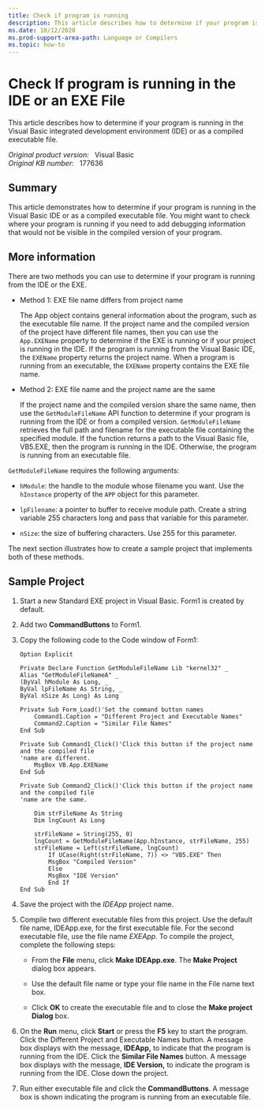 ```yaml
---
title: Check if program is running
description: This article describes how to determine if your program is running in the Visual Basic integrated development environment or as a compiled executable file.
ms.date: 10/12/2020
ms.prod-support-area-path: Language or Compilers
ms.topic: how-to 
---
```

# Check If program is running in the IDE or an EXE File

This article describes how to determine if your program is running in the Visual Basic integrated development environment (IDE) or as a compiled executable file.

_Original product version:_ &nbsp; Visual Basic  
_Original KB number:_ &nbsp; 177636

## Summary

This article demonstrates how to determine if your program is running in the Visual Basic IDE or as a compiled executable file. You might want to check where your program is running if you need to add debugging information that would not be visible in the compiled version of your program.

## More information

There are two methods you can use to determine if your program is running from the IDE or the EXE.

- Method 1: EXE file name differs from project name

  The App object contains general information about the program, such as the executable file name. If the project name and the compiled version of the project have different file names, then you can use the `App.EXEName` property to determine if the EXE is running or if your project is running in the IDE. If the program is running from the Visual Basic IDE, the `EXEName` property returns the project name. When a program is running from an executable, the `EXEName` property contains the EXE file name.

- Method 2: EXE file name and the project name are the same

  If the project name and the compiled version share the same name, then use the `GetModuleFileName` API function to determine if your program is running from the IDE or from a compiled version. `GetModuleFileName` retrieves the full path and filename for the executable file containing the specified module. If the function returns a path to the Visual Basic file, VB5.EXE, then the program is running in the IDE. Otherwise, the program is running from an executable file.

`GetModuleFileName` requires the following arguments:

- `hModule`: the handle to the module whose filename you want. Use the `hInstance` property of the `APP` object for this parameter.

- `lpFilename`: a pointer to buffer to receive module path. Create a string variable 255 characters long and pass that variable for this parameter.

- `nSize`: the size of buffering characters. Use 255 for this parameter.

The next section illustrates how to create a sample project that implements both of these methods.

## Sample Project

1. Start a new Standard EXE project in Visual Basic. Form1 is created by default.

2. Add two **CommandButtons** to Form1.

3. Copy the following code to the Code window of Form1:

    ```vbnet
    Option Explicit

    Private Declare Function GetModuleFileName Lib "kernel32" _
    Alias "GetModuleFileNameA" _
    (ByVal hModule As Long, _
    ByVal lpFileName As String, _
    ByVal nSize As Long) As Long

    Private Sub Form_Load()'Set the command button names
        Command1.Caption = "Different Project and Executable Names"
        Command2.Caption = "Similar File Names"
    End Sub

    Private Sub Command1_Click()'Click this button if the project name and the compiled file
    'name are different.
        MsgBox VB.App.EXEName
    End Sub

    Private Sub Command2_Click()'Click this button if the project name and the compiled file
    'name are the same.

        Dim strFileName As String
        Dim lngCount As Long

        strFileName = String(255, 0)
        lngCount = GetModuleFileName(App.hInstance, strFileName, 255)
        strFileName = Left(strFileName, lngCount)
            If UCase(Right(strFileName, 7)) <> "VB5.EXE" Then
            MsgBox "Compiled Version"
            Else
            MsgBox "IDE Version"
            End If
    End Sub
    ```

4. Save the project with the *IDEApp* project name.

5. Compile two different executable files from this project. Use the default file name, IDEApp.exe, for the first executable file. For the second executable file, use the file name *EXEApp*. To compile the project, complete the following steps:

    - From the **File** menu, click **Make IDEApp.exe**. The **Make Project** dialog box appears.

    - Use the default file name or type your file name in the File name text box.

    - Click **OK** to create the executable file and to close the **Make project Dialog** box.

6. On the **Run** menu, click **Start** or press the **F5** key to start the program. Click the Different Project and Executable Names button. A message box displays with the message, **IDEApp,** to indicate that the program is running from the IDE. Click the **Similar File Names** button. A message box displays with the message, **IDE Version,** to indicate the program is running from the IDE. Close down the project.

7. Run either executable file and click the **CommandButtons**. A message box is shown indicating the program is running from an executable file.
